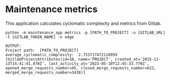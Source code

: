 # Maintenance metrics

This application calculates cyclomatic complexity and metrics from Gitlab.


```commandline
python -m maintenance_app metrics -p [PATH_TO_PROJECT] -u [GITLAB_URL] -t [GITLAB_TOKEN_NAME] -n edge
```

```text
OUTPUT: 
Project path:  [PATH_TO_PROJECT]
average_cyclomatic_complexity:  2.753717472118959
[GitlabProjectAttributes(id=10, name='PROJECT', created_at='2015-11-13T14:41:41.470Z', last_activity_at='2023-05-10T12:45:33.770Z', opened_merge_requests_number=45, closed_merge_requests_number=622, merged_merge_requests_number=3438)]
```